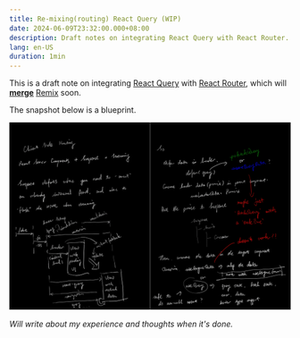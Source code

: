 ```yaml
---
title: Re-mixing(routing) React Query (WIP)
date: 2024-06-09T23:32:00.000+08:00
description: Draft notes on integrating React Query with React Router.
lang: en-US
duration: 1min
---
```


This is a draft note on integrating [React Query](https://tanstack.com/query/latest) with [React Router](https://reactrouter.com/en/main), which will [**merge**](https://remix.run/blog/merging-remix-and-react-router) [Remix](https://remix.run/) soon.

The snapshot below is a blueprint.

![Notes of integrating React Query with React Router](../../assets/remixing-react-query/notes.jpeg)

_Will write about my experience and thoughts when it's done._
